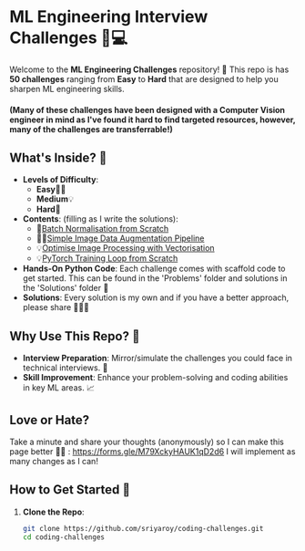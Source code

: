 # ML Engineering Interview Challenges 🚀💻

Welcome to the **ML Engineering Challenges** repository! 🎉 This repo is has **50 challenges** ranging from **Easy** to **Hard** that are designed to help you sharpen ML engineering skills. 

#### (Many of these challenges have been designed with a Computer Vision engineer in mind as I've found it hard to find targeted resources, however, many of the challenges are transferrable!)

## What's Inside? 📂

- **Levels of Difficulty**:
  - **Easy**🏃‍♂️
  - **Medium**💡
  - **Hard**🚀
- **Contents**: (filling as I write the solutions):
  - 🚀[Batch Normalisation from Scratch](https://github.com/sriyaroy/coding-challenges/blob/main/problems/batch-norm.py)
  - 🏃‍♂️[Simple Image Data Augmentation Pipeline](https://github.com/sriyaroy/coding-challenges/blob/main/problems/image-aug-pipeline.py)
  - 💡[Optimise Image Processing with Vectorisation](https://github.com/sriyaroy/coding-challenges/blob/main/problems/numpy-vectorisation.py)
  - 💡[PyTorch Training Loop from Scratch](https://github.com/sriyaroy/coding-challenges/blob/main/problems/training-loop.py)
- **Hands-On Python Code**: Each challenge comes with scaffold code to get started. This can be found in the 'Problems' folder and solutions in the 'Solutions' folder 🐍
- **Solutions**: Every solution is my own and if you have a better approach, please share 👩🏽‍💻

## Why Use This Repo? 🤔

- **Interview Preparation**: Mirror/simulate the challenges you could face in technical interviews. 🎤
- **Skill Improvement**: Enhance your problem-solving and coding abilities in key ML areas. 📈

## Love or Hate? 
Take a minute and share your thoughts (anonymously) so I can make this page better 🫶🏽 : https://forms.gle/M79XckyHAUK1qD2d6
I will implement as many changes as I can!

## How to Get Started 🚀

1. **Clone the Repo**:
   ```bash
   git clone https://github.com/sriyaroy/coding-challenges.git
   cd coding-challenges
